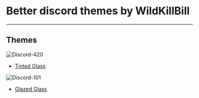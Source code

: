 # Better discord themes by WildKillBill
<hr>

## Themes
 
 ![Discord-420](https://user-images.githubusercontent.com/128874958/236558810-4df1c6e7-db92-4ecc-a936-2bf18e12a4a0.png)
 
 + [Tinted Glass](https://github.com/WildKillBill/Better-Discord-Themes-by-WildKillBill/tree/main/Themes/Tinted%20Glass)
 
 ![Discord-101](https://user-images.githubusercontent.com/128874958/236556006-f1dbbb15-a40d-4c68-9b53-0008c553b3f7.png)
 
 + [Glazed Glass](https://github.com/WildKillBill/Better-Discord-Themes-by-WildKillBill/tree/main/Themes/Glazed%20Glass)

